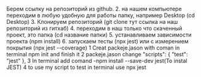 Берем ссылку на репозиторий из github. 2. на нашем компьютере переходим в любую удобную для работы папку, например Desktop (cd Desktop) 3. Клонируем репозиторий (git clone тут ссылка на наш репозиторий из гитхаб) 4. переходим в наш только что скаченный проект, это папка (cd название папки) 5. устанавливаем зависимости проекта (npm install) 6. запускаем тесты (npx jest) или с измерением покрытия (npx jest --coverage)
1 Creat packeje.jason with coman in terminal npm init and finish it
2 packeje.jason change "scripts": {
"test": "jest"
},
3 In terminal add comand -npm install --save-dev jest(To instal JEST)
4 to use my script to test in terminal use npx jest
